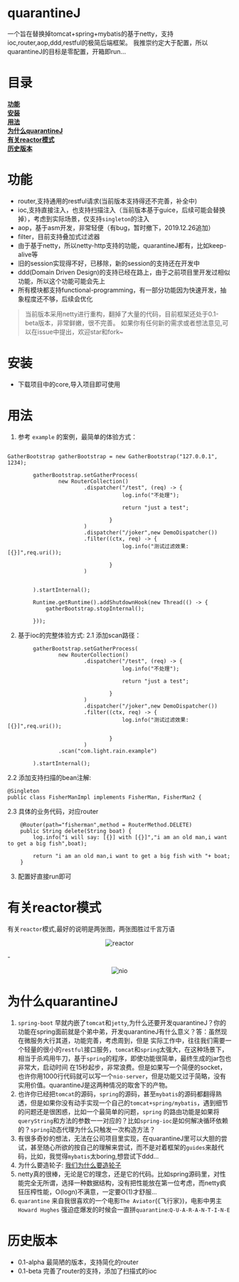 # quarantineJ
一个旨在替换掉tomcat+spring+mybatis的基于netty，支持ioc,router,aop,ddd,restful的极简后端框架。
我推崇约定大于配置，所以quarantineJ的目标是零配置，开箱即run...


# 目录
[**功能**](https://github.com/rongjoker/quarantineJ#功能)  
[**安装**](https://github.com/rongjoker/quarantineJ#安装)  
[**用法**](https://github.com/rongjoker/quarantineJ#用法)  
[**为什么quarantineJ**](https://github.com/rongjoker/quarantineJ#为什么quarantineJ)  
[**有关reactor模式**](https://github.com/rongjoker/quarantineJ#有关reactor模式)  
[**历史版本**](https://github.com/rongjoker/quarantineJ#历史版本)  

# 功能
* router,支持通用的restful请求(当前版本支持得还不完善，补全中)
* ioc,支持直接注入，也支持扫描注入（当前版本基于guice，后续可能会替换掉），考虑到实际场景，仅支持`singleton`的注入
* aop，基于asm开发，非常轻便（有bug，暂时撤下，2019.12.26追加）
* filter，目前支持叠加式过滤器
* 由于基于netty，所以netty-http支持的功能，quarantineJ都有，比如keep-alive等
* 旧的session实现得不好，已移除，新的session的支持还在开发中
* ddd(Domain Driven Design)的支持已经在路上，由于之前项目里开发过相似功能，所以这个功能可能会先上
* 所有模块都支持functional-programming，有一部分功能因为快速开发，抽象程度还不够，后续会优化
> 当前版本采用netty进行重构，翻掉了大量的代码，目前框架还处于0.1-beta版本，非常鲜嫩，很不完善。
> 如果你有任何新的需求或者想法意见,可以在issue中提出，欢迎star和fork~

# 安装
* 下载项目中的core,导入项目即可使用



# 用法
1. 参考  `example` 的案例，最简单的体验方式：
```bazaar

GatherBootstrap gatherBootstrap = new GatherBootstrap("127.0.0.1", 1234);

        gatherBootstrap.setGatherProcess(
                new RouterCollection()
                        .dispatcher("/test", (req) -> {
                                    log.info("不处理");

                                    return "just a test";

                                }
                        )
                        .dispatcher("/joker",new DemoDispatcher())
                        .filter((ctx, req) -> {
                                    log.info("测试过滤效果:[{}]",req.uri());

                                }
                        )
                

        ).startInternal();

        Runtime.getRuntime().addShutdownHook(new Thread(() -> {
            gatherBootstrap.stopInternal();

        }));

```
2. 基于ioc的完整体验方式:
2.1 添加scan路径：
```bazaar
        gatherBootstrap.setGatherProcess(
                new RouterCollection()
                        .dispatcher("/test", (req) -> {
                                    log.info("不处理");

                                    return "just a test";

                                }
                        )
                        .dispatcher("/joker",new DemoDispatcher())
                        .filter((ctx, req) -> {
                                    log.info("测试过滤效果:[{}]",req.uri());

                                }
                        )
                .scan("com.light.rain.example")

        ).startInternal();
```
2.2 添加支持扫描的bean注解:
```bazaar
@Singleton
public class FisherManImpl implements FisherMan, FisherMan2 {
```
2.3 具体的业务代码，对应router
```bazaar
    @Router(path="fisherman",method = RouterMethod.DELETE)
    public String delete(String boat) {
        log.info("i will say: [{}] with [{}]","i am an old man,i want to get a big fish",boat);

        return "i am an old man,i want to get a big fish with "+ boat;
    }
```
3. 配置好直接run即可


# 有关reactor模式
有关`reactor`模式,最好的说明是两张图，两张图胜过千言万语
<p align="center">
  <img src="https://github.com/rongjoker/quarantineJ/blob/joker_dev/core/src/main/document/1.png?raw=false" alt="reactor">
</p>
-
<p align="center">
  <img src="https://github.com/rongjoker/quarantineJ/blob/joker_dev/core/src/main/document/2.png?raw=false" alt="nio">
</p>

# 为什么quarantineJ
1. `spring-boot` 早就内嵌了`tomcat`和`jetty`,为什么还要开发quarantineJ？你的功能在spring面前就是个弟中弟，开发quarantineJ有什么意义？答：虽然现在微服务大行其道，功能完善，考虑周到，但是
实际工作中，往往我们需要一个轻量的很小的`restful`接口服务，`tomcat`和`spring`太强大，在这种场景下，相当于杀鸡用牛刀，基于`spring`的程序，即使功能很简单，最终生成的jar包也非常大，启动时间
在15秒起步，非常浪费。但是如果写一个简便的socket，也许你用1000行代码就可以写一个`nio-server`，但是功能又过于简略，没有实用价值。quarantineJ是这两种情况的取舍下的产物。
2. 也许你已经把`tomcat`的源码，`spring`的源码，甚至`mybatis`的源码都翻得熟透，但是如果你没有动手实现一个自己的`tomcat+spring/mybatis`，遇到细节的问题还是很困惑，比如一个最简单的问题，`spring`
的路由功能是如果将`queryString`和方法的参数一一对应的？比如`spring-ioc`是如何解决循环依赖的？`spring`动态代理为什么只触发一次构造方法？
3. 有很多奇妙的想法，无法在公司项目里实现，在quarantineJ里可以大胆的尝试，甚至随心所欲的按自己的理解来尝试，而不是对着框架的`guides`来敲代码，比如，我觉得`mybatis`太boring,想尝试下ddd...
4. 为什么要造轮子: [我们为什么要造轮子](https://github.com/rongjoker/rongjoker.github.io/blob/master/blog/whywemakecycle.md) 
5. netty真的很棒，无论是它的理念，还是它的代码。比如spring源码里，对性能完全无所谓，选择一种数据结构，没有把性能放在第一位考虑，而netty疯狂压榨性能，O(logn)不满意，一定要O(1)才舒服...
6. `quarantine` 来自我很喜欢的一个电影`The Aviator`(《飞行家》)，电影中男主 `Howard Hughes` 强迫症爆发的时候会一直拼`quarantine`:`Q-U-A-R-A-N-T-I-N-E`


# 历史版本
* 0.1-alpha 最简陋的版本，支持简化的router
* 0.1-beta 完善了router的支持，添加了扫描式的ioc

